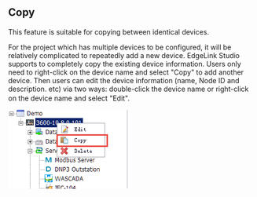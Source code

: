## Copy 　

This feature is suitable for copying between identical devices.

For the project which has multiple devices to be configured, it will be relatively complicated to repeatedly add a new device. EdgeLink Studio supports to completely copy the existing device information. Users only need to right-click on the device name and select "Copy" to add another device. Then users can edit the device information (name, Node ID and description. etc) via two ways: double-click the device name or right-click on the device name and select "Edit". 　


![](copydevice.png)